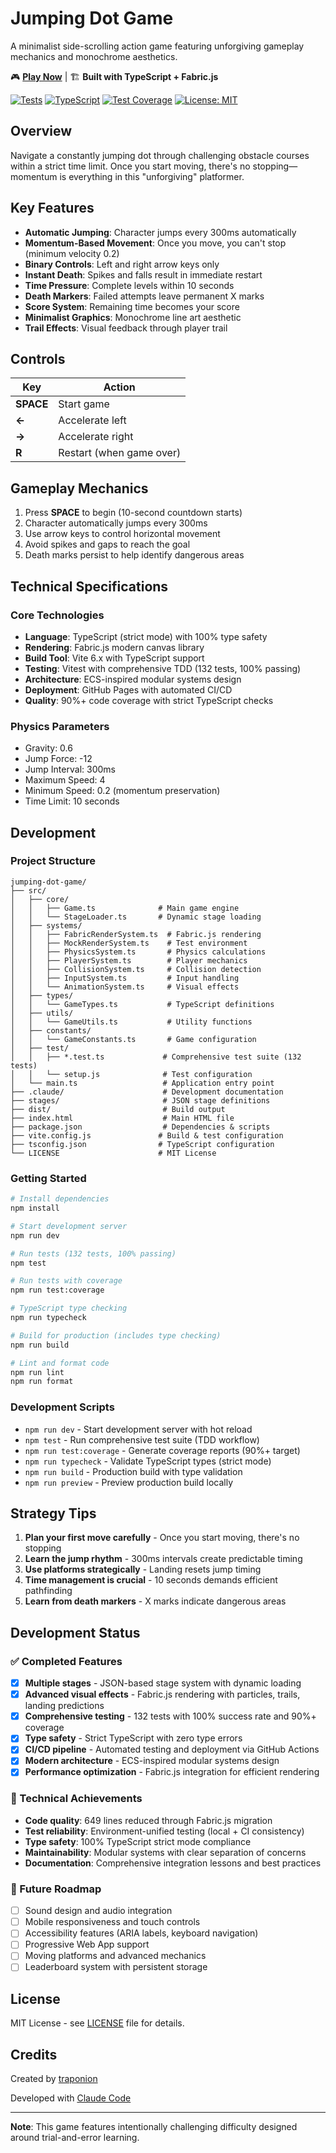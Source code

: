 # Jumping Dot Game

A minimalist side-scrolling action game featuring unforgiving gameplay mechanics and monochrome aesthetics.

🎮 **[Play Now](https://traponion.github.io/jumping-dot-game/)** | 🏗️ **Built with TypeScript + Fabric.js**

[![Tests](https://github.com/traponion/jumping-dot-game/actions/workflows/deploy.yml/badge.svg)](https://github.com/traponion/jumping-dot-game/actions/workflows/deploy.yml)
[![TypeScript](https://img.shields.io/badge/TypeScript-Strict%20Mode-blue?logo=typescript)](https://www.typescriptlang.org/)
[![Test Coverage](https://img.shields.io/badge/Coverage-90%2B%25-brightgreen)](https://github.com/traponion/jumping-dot-game)
[![License: MIT](https://img.shields.io/badge/License-MIT-yellow.svg)](https://opensource.org/licenses/MIT)

## Overview

Navigate a constantly jumping dot through challenging obstacle courses within a strict time limit. Once you start moving, there's no stopping—momentum is everything in this "unforgiving" platformer.

## Key Features

- **Automatic Jumping**: Character jumps every 300ms automatically
- **Momentum-Based Movement**: Once you move, you can't stop (minimum velocity 0.2)
- **Binary Controls**: Left and right arrow keys only
- **Instant Death**: Spikes and falls result in immediate restart
- **Time Pressure**: Complete levels within 10 seconds
- **Death Markers**: Failed attempts leave permanent X marks
- **Score System**: Remaining time becomes your score
- **Minimalist Graphics**: Monochrome line art aesthetic
- **Trail Effects**: Visual feedback through player trail

## Controls

| Key | Action |
|-----|--------|
| **SPACE** | Start game |
| **←** | Accelerate left |
| **→** | Accelerate right |
| **R** | Restart (when game over) |

## Gameplay Mechanics

1. Press **SPACE** to begin (10-second countdown starts)
2. Character automatically jumps every 300ms
3. Use arrow keys to control horizontal movement
4. Avoid spikes and gaps to reach the goal
5. Death marks persist to help identify dangerous areas

## Technical Specifications

### Core Technologies
- **Language**: TypeScript (strict mode) with 100% type safety
- **Rendering**: Fabric.js modern canvas library
- **Build Tool**: Vite 6.x with TypeScript support
- **Testing**: Vitest with comprehensive TDD (132 tests, 100% passing)
- **Architecture**: ECS-inspired modular systems design
- **Deployment**: GitHub Pages with automated CI/CD
- **Quality**: 90%+ code coverage with strict TypeScript checks

### Physics Parameters
- Gravity: 0.6
- Jump Force: -12
- Jump Interval: 300ms
- Maximum Speed: 4
- Minimum Speed: 0.2 (momentum preservation)
- Time Limit: 10 seconds

## Development

### Project Structure
```
jumping-dot-game/
├── src/
│   ├── core/
│   │   ├── Game.ts              # Main game engine
│   │   └── StageLoader.ts       # Dynamic stage loading
│   ├── systems/
│   │   ├── FabricRenderSystem.ts  # Fabric.js rendering
│   │   ├── MockRenderSystem.ts    # Test environment
│   │   ├── PhysicsSystem.ts       # Physics calculations
│   │   ├── PlayerSystem.ts        # Player mechanics
│   │   ├── CollisionSystem.ts     # Collision detection
│   │   ├── InputSystem.ts         # Input handling
│   │   └── AnimationSystem.ts     # Visual effects
│   ├── types/
│   │   └── GameTypes.ts           # TypeScript definitions
│   ├── utils/
│   │   └── GameUtils.ts           # Utility functions
│   ├── constants/
│   │   └── GameConstants.ts       # Game configuration
│   ├── test/
│   │   ├── *.test.ts             # Comprehensive test suite (132 tests)
│   │   └── setup.js              # Test configuration
│   └── main.ts                   # Application entry point
├── .claude/                      # Development documentation
├── stages/                       # JSON stage definitions
├── dist/                         # Build output
├── index.html                    # Main HTML file
├── package.json                  # Dependencies & scripts
├── vite.config.js               # Build & test configuration
├── tsconfig.json                # TypeScript configuration
└── LICENSE                      # MIT License
```

### Getting Started

```bash
# Install dependencies
npm install

# Start development server
npm run dev

# Run tests (132 tests, 100% passing)
npm test

# Run tests with coverage
npm run test:coverage

# TypeScript type checking
npm run typecheck

# Build for production (includes type checking)
npm run build

# Lint and format code
npm run lint
npm run format
```

### Development Scripts
- `npm run dev` - Start development server with hot reload
- `npm test` - Run comprehensive test suite (TDD workflow)
- `npm run test:coverage` - Generate coverage reports (90%+ target)
- `npm run typecheck` - Validate TypeScript types (strict mode)
- `npm run build` - Production build with type validation
- `npm run preview` - Preview production build locally

## Strategy Tips

1. **Plan your first move carefully** - Once you start moving, there's no stopping
2. **Learn the jump rhythm** - 300ms intervals create predictable timing
3. **Use platforms strategically** - Landing resets jump timing
4. **Time management is crucial** - 10 seconds demands efficient pathfinding
5. **Learn from death markers** - X marks indicate dangerous areas

## Development Status

### ✅ Completed Features
- [x] **Multiple stages** - JSON-based stage system with dynamic loading
- [x] **Advanced visual effects** - Fabric.js rendering with particles, trails, landing predictions
- [x] **Comprehensive testing** - 132 tests with 100% success rate and 90%+ coverage
- [x] **Type safety** - Strict TypeScript with zero type errors
- [x] **CI/CD pipeline** - Automated testing and deployment via GitHub Actions
- [x] **Modern architecture** - ECS-inspired modular systems design
- [x] **Performance optimization** - Fabric.js integration for efficient rendering

### 🚀 Technical Achievements
- **Code quality**: 649 lines reduced through Fabric.js migration
- **Test reliability**: Environment-unified testing (local + CI consistency)
- **Type safety**: 100% TypeScript strict mode compliance
- **Maintainability**: Modular systems with clear separation of concerns
- **Documentation**: Comprehensive integration lessons and best practices

### 🔮 Future Roadmap
- [ ] Sound design and audio integration
- [ ] Mobile responsiveness and touch controls
- [ ] Accessibility features (ARIA labels, keyboard navigation)
- [ ] Progressive Web App support
- [ ] Moving platforms and advanced mechanics
- [ ] Leaderboard system with persistent storage

## License

MIT License - see [LICENSE](LICENSE) file for details.

## Credits

Created by [traponion](https://github.com/traponion)

Developed with [Claude Code](https://claude.ai/code)

---

**Note**: This game features intentionally challenging difficulty designed around trial-and-error learning.